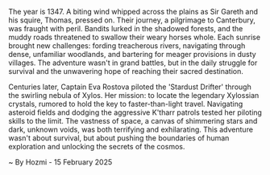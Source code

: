 
The year is 1347.  A biting wind whipped across the plains as Sir Gareth and his squire, Thomas, pressed on. Their journey, a pilgrimage to Canterbury, was fraught with peril. Bandits lurked in the shadowed forests, and the muddy roads threatened to swallow their weary horses whole.  Each sunrise brought new challenges: fording treacherous rivers, navigating through dense, unfamiliar woodlands, and bartering for meager provisions in dusty villages. The adventure wasn't in grand battles, but in the daily struggle for survival and the unwavering hope of reaching their sacred destination.

Centuries later, Captain Eva Rostova piloted the 'Stardust Drifter' through the swirling nebula of Xylos.  Her mission: to locate the legendary Xylossian crystals, rumored to hold the key to faster-than-light travel. Navigating asteroid fields and dodging the aggressive K'tharr patrols tested her piloting skills to the limit.  The vastness of space, a canvas of shimmering stars and dark, unknown voids, was both terrifying and exhilarating.  This adventure wasn't about survival, but about pushing the boundaries of human exploration and unlocking the secrets of the cosmos.

~ By Hozmi - 15 February 2025
